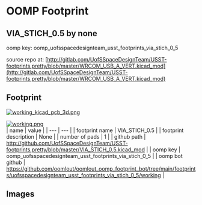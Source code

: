 # OOMP Footprint  
## VIA_STICH_0.5  by none  
  
oomp key: oomp_uofsspacedesignteam_usst_footprints_via_stich_0_5  
  
source repo at: [http://gitlab.com/UofSSpaceDesignTeam/USST-footprints.pretty/blob/master/WRCOM_USB_A_VERT.kicad_mod](http://gitlab.com/UofSSpaceDesignTeam/USST-footprints.pretty/blob/master/WRCOM_USB_A_VERT.kicad_mod)  
## Footprint  
  
[![working_kicad_pcb_3d.png](working_kicad_pcb_3d_600.png)](working_kicad_pcb_3d.png)  
  
[![working.png](working_600.png)](working.png)  
| name | value | 
| --- | --- | 
| footprint name | VIA_STICH_0.5 | 
| footprint description | None | 
| number of pads | 1 | 
| github path | http://github.com/UofSSpaceDesignTeam/USST-footprints.pretty/blob/master/VIA_STICH_0.5.kicad_mod | 
| oomp key | oomp_uofsspacedesignteam_usst_footprints_via_stich_0_5 | 
| oomp bot github | https://github.com/oomlout/oomlout_oomp_footprint_bot/tree/main/footprints/uofsspacedesignteam_usst_footprints_via_stich_0_5/working | 
## Images  
